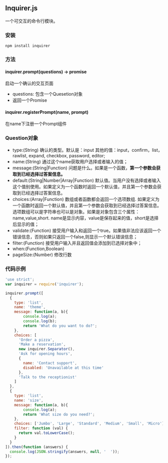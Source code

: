 ## Inquirer.js
一个可交互的命令行模块。

### 安装
`npm install inquirer`

### 方法

#### inquirer.prompt(questions) -> promise
启动一个确认的交互页面 

* questions: 包含一个Quesetion对象
* 返回一个Promise

#### inquirer.registerPrompt(name, prompt)
在name下注册一个Prompt组件


### Question对象
* type:(String) 确认的类型。默认是：input 其他的值：input，confirm，list，rawlist, expand, checkbox, password, editor;
* name:(String) 通过这个name获取用户选择或者输入的值；
* message:(String|Function) 问题是什么。如果是一个函数，__第一个参数会获取到已经选择过答案信息。__
* default:(String|Number|Array|Function) 默认值。当用户没有选择或者输入这个值别使用。如果定义为一个函数时返回一个默认值，并且第一个参数会获取到已经选择过答案信息。
* choices:(Array|Function) 数组或者函数都会返回一个选项数组. 如果定义为一个函数时返回一个默认值，并且第一个参数会获取到已经选择过答案信息。选项数组可以是字符串也可以是对象。如果是对象包含三个属性：name,value,short. name是显示内容，value是保存起来的值，short是选择后显示的值；
* validate:(Function) 接受用户输入和返回一个true。如果值非法应该返回一个错误信息，否则如果只返回一个false,则显示一个默认错误信息；
* filter:(Function) 接受用户输入并且返回值会添加到已选择对象中；
* when:(Function,Boolean) 
* pageSize:(Number) 修改行数

### 代码示例
```js
'use strict';
var inquirer = require('inquirer');

inquirer.prompt([
  {
    type: 'list',
    name: 'theme',
    message: function(a, b){
    	console.log(a);
    	console.log(b);
    	return 'What do you want to do?';
    },
    choices: [
      'Order a pizza',
      'Make a reservation',
      new inquirer.Separator(),
      'Ask for opening hours',
      {
        name: 'Contact support',
        disabled: 'Unavailable at this time'
      },
      'Talk to the receptionist'
    ]
  },
  {
    type: 'list',
    name: 'size',
    message: function(a, b){
    	console.log(a);
    	return 'What size do you need?';
    },
    choices: ['Jumbo', 'Large', 'Standard', 'Medium', 'Small', 'Micro'],
    filter: function (val) {
      return val.toLowerCase();
    }
  }
]).then(function (answers) {
  console.log(JSON.stringify(answers, null, '  '));
});
```











